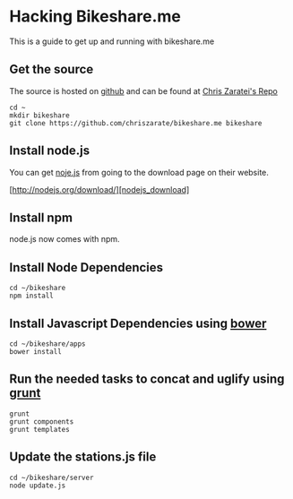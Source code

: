 Hacking Bikeshare.me
====================

This is a guide to get up and running with bikeshare.me

Get the source
--------------

The source is hosted on [github] and can be found at [Chris Zaratei's Repo][source]

```
cd ~
mkdir bikeshare
git clone https://github.com/chriszarate/bikeshare.me bikeshare
```

Install node.js
---------------

You can get [noje.js][nodejs] from going to the download page on their website.

[http://nodejs.org/download/][nodejs_download]

Install npm
-----------

node.js now comes with npm.

Install Node Dependencies
-------------------------

```
cd ~/bikeshare
npm install
```

Install Javascript Dependencies using [bower][bower]
-------------------------------------------

```
cd ~/bikeshare/apps
bower install
```

Run the needed tasks to concat and uglify using [grunt][grunt]
-----------------------------------------------------

```
grunt
grunt components
grunt templates
```

Update the stations.js file
---------------------------

```
cd ~/bikeshare/server
node update.js
```

<!-- References -->
[github]: http://github.com
[source]: https://github.com/chriszarate/bikeshare.me
[nodejs]: http://nodejs.org
[nodejs_download]: http://nodejs.org/download
[bower]: https://github.com/bower/bower
[grunt]: http://gruntjs.com/
